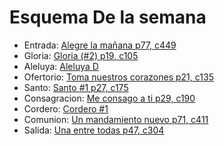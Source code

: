 # Esquema De la semana

- Entrada: [Alegre la mañana p77, c449](../pascua/alegre_la_maniana.md)
- Gloria: [Gloria (#2) p19, c105](../gloria/gloria_2.md)
- Aleluya: [Aleluya D](../aleluya/aleluya_d.md)
- Ofertorio: [Toma nuestros corazones p21, c135](../ofertorio/toma_nuestros_corazones.md)
- Santo: [Santo #1 p27, c175](../santo/santo_3.md)
- Consagracion: [Me consago a ti p29, c190](../consagracion/me_consagro_a_ti.md)
- Cordero: [Cordero #1](../cordero/cordero_1.md)
- Comunion: [Un mandamiento nuevo p71, c411](../comunion/un_mandamiento_nuevo.md)
- Salida: [Una entre todas p47, c304](../salida/una_entre_todas.md)
